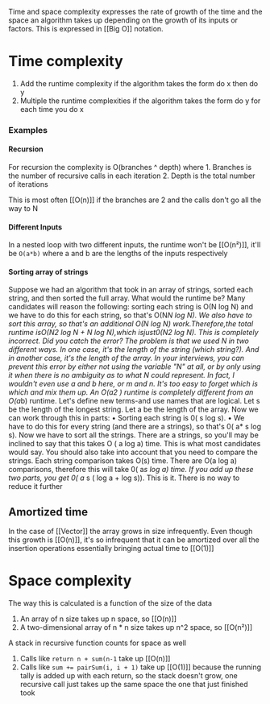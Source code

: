 Time and space complexity expresses the rate of growth of the time and the space an algorithm takes up depending on the growth of its inputs or factors. This is expressed in  [[Big O]] notation.
# Time complexity

1. Add the runtime complexity if the algorithm takes the form do x then do y
2. Multiple the runtime complexities if the algorithm takes the form do y for each time you do x
### Examples

#### Recursion

For recursion the complexity is O(branches ^ depth) where
	1. Branches is the number of recursive calls in each iteration 
	2. Depth is the total number of iterations
 
This is most often [[O(n)]] if the branches are 2 and the calls don't go all the way to N

#### Different Inputs

In a nested loop with two different inputs, the runtime won't be [[O(n²)]], it'll be `O(a*b)` where a and b are the lengths of the inputs respectively

#### Sorting array of strings

Suppose we had an algorithm that took in an array of strings, sorted each string, and then sorted the full array. What would the runtime be? Many candidates will reason the following: sorting each string is O(N log N) and we have to do this for each string, so that's O(N*N log N). We also have to sort this array, so that's an additional O(N log N) work.Therefore,the total runtime isO(N2 log N + N log N),which isjust0(N2 log N). This is completely incorrect. Did you catch the error? The problem is that we used N in two different ways. In one case, it's the length of the string (which string?). And in another case, it's the length of the array. In your interviews, you can prevent this error by either not using the variable "N" at all, or by only using it when there is no ambiguity as to what N could represent. In fact, I wouldn't even use a and b here, or m and n. It's too easy to forget which is which and mix them up. An O(a2 ) runtime is completely different from an O(a*b) runtime. Let's define new terms-and use names that are logical. Let s be the length of the longest string. Let a be the length of the array. Now we can work through this in parts: • Sorting each string is 0( s log s). • We have to do this for every string (and there are a strings), so that's 0( a* s log s). Now we have to sort all the strings. There are a strings, so you'll may be inclined to say that this takes O ( a log a) time. This is what most candidates would say. You should also take into account that you need to compare the strings. Each string comparison takes O(s) time. There are O(a log a) comparisons, therefore this will take 0( a*s log a) time. If you add up these two parts, you get 0( a* s ( log a + log s)). This is it. There is no way to reduce it further

## Amortized time

In the case of [[Vector]] the array grows in size infrequently. Even though this growth is [[O(n)]], it's so infrequent that it can be amortized over all the insertion operations essentially bringing actual time to [[O(1)]]

# Space complexity

The way this is calculated is a function of the size of the data
1. An array of n size takes up n space, so [[O(n)]]
2. A two-dimensional array of n * n size takes up n^2 space, so [[O(n²)]] 

A stack in recursive function counts for space as well
1. Calls like `return n + sum(n-1` take up [[O(n)]] 
2. Calls like `sum += pairSum(i, i + 1)` take up [[O(1)]] because the running tally is added up with each return, so the stack doesn't grow, one recursive call just takes up the same space the one that just finished took